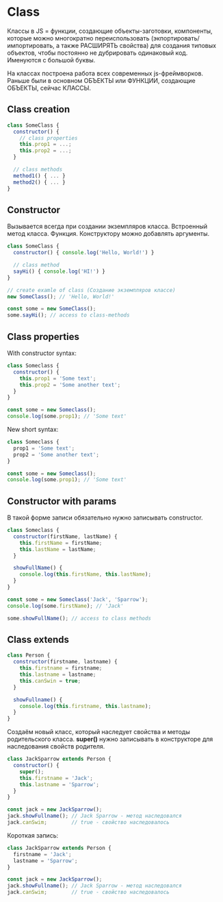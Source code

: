 # Class

Классы в JS = функции, создающие объекты-заготовки, компоненты, которые можно многократно переиспользовать (экпортировать/импортировать, а также РАСШИРЯТЬ свойства) для создания типовых объектов, чтобы постоянно не дубрировать одинаковый код. Именуются с большой буквы.

На классах построена работа всех современных js-фреймворков. Раньше были в основном ОБЪЕКТЫ или ФУНКЦИИ, создающие ОБЪЕКТЫ, сейчас КЛАССЫ.

## Class creation

```js
class SomeClass {
  constructor() {
    // class properties
    this.prop1 = ...;
    this.prop2 = ...;
  }

  // class methods
  method1() { ... }
  method2() { ... }
}
```

## Constructor

Вызывается всегда при создании экземпляров класса. Встроенный метод класса. Функция. Конструктору можно добавлять аргументы.

```js
class SomeClass {
  constructor() { console.log('Hello, World!') }

  // class method
  sayHi() { console.log('HI!') }
}

// create examle of class (Создание экземпляров классе)
new SomeClass(); // 'Hello, World!'

const some = new SomeClass();
some.sayHi(); // access to class-methods
```

## Class properties

With constructor syntax:

```js
class Someclass {
  constructor() {
    this.prop1 = 'Some text';
    this.prop2 = 'Some another text';
  }
}

const some = new Someclass();
console.log(some.prop1); // 'Some text'
```

New short syntax:

```js
class Someclass {
  prop1 = 'Some text';
  prop2 = 'Some another text';
}

const some = new Someclass();
console.log(some.prop1); // 'Some text'
```

## Constructor with params

В такой форме записи обязательно нужно записывать constructor.

```js
class Someclass {
  constructor(firstName, lastName) {
    this.firstName = firstName;
    this.lastName = lastName;
  }

  showFullName() {
    console.log(this.firstName, this.lastName);
  }
}

const some = new Someclass('Jack', 'Sparrow');
console.log(some.firstName); // 'Jack'

some.showFullName(); // access to class methods
```

## Class extends

```js
class Person {
  constructor(firstname, lastname) {
    this.firstname = firstname;
    this.lastname = lastname;
    this.canSwin = true;
  }

  showFullname() {
    console.log(this.firstname, this.lastname);
  }
}
```

Cоздаём новый класс, который наследует свойства и методы родительского класса. **super()** нужно записывать в конструкторе для наследования свойств родителя.

```js
class JackSparrow extends Person {
  constructor() {
    super();
    this.firstname = 'Jack';
    this.lastname = 'Sparrow';
  }
}
```

```js
const jack = new JackSparrow();
jack.showFullname(); // Jack Sparrow - метод наследовался
jack.canSwim;        // true - свойство наследовалось
```

Короткая запись:

```js
class JackSparrow extends Person {
  firstname = 'Jack';
  lastname = 'Sparrow';
}

const jack = new JackSparrow();
jack.showFullname(); // Jack Sparrow - метод наследовался
jack.canSwim;        // true - свойство наследовалось
```
